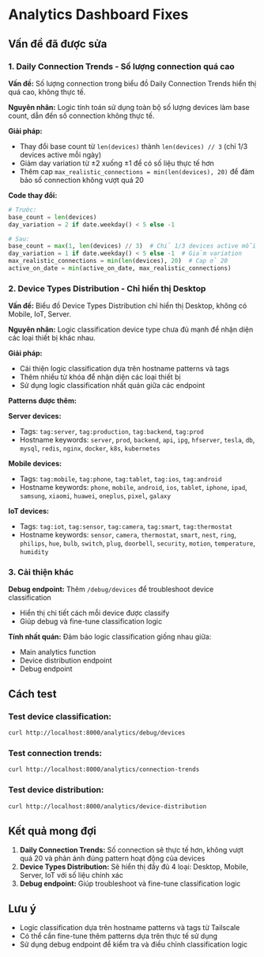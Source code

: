 # Analytics Dashboard Fixes

## Vấn đề đã được sửa

### 1. Daily Connection Trends - Số lượng connection quá cao

**Vấn đề:** Số lượng connection trong biểu đồ Daily Connection Trends hiển thị quá cao, không thực tế.

**Nguyên nhân:** Logic tính toán sử dụng toàn bộ số lượng devices làm base count, dẫn đến số connection không thực tế.

**Giải pháp:**
- Thay đổi base count từ `len(devices)` thành `len(devices) // 3` (chỉ 1/3 devices active mỗi ngày)
- Giảm day variation từ ±2 xuống ±1 để có số liệu thực tế hơn
- Thêm cap `max_realistic_connections = min(len(devices), 20)` để đảm bảo số connection không vượt quá 20

**Code thay đổi:**
```python
# Trước:
base_count = len(devices)
day_variation = 2 if date.weekday() < 5 else -1

# Sau:
base_count = max(1, len(devices) // 3)  # Chỉ 1/3 devices active mỗi ngày
day_variation = 1 if date.weekday() < 5 else -1  # Giảm variation
max_realistic_connections = min(len(devices), 20)  # Cap ở 20
active_on_date = min(active_on_date, max_realistic_connections)
```

### 2. Device Types Distribution - Chỉ hiển thị Desktop

**Vấn đề:** Biểu đồ Device Types Distribution chỉ hiển thị Desktop, không có Mobile, IoT, Server.

**Nguyên nhân:** Logic classification device type chưa đủ mạnh để nhận diện các loại thiết bị khác nhau.

**Giải pháp:**
- Cải thiện logic classification dựa trên hostname patterns và tags
- Thêm nhiều từ khóa để nhận diện các loại thiết bị
- Sử dụng logic classification nhất quán giữa các endpoint

**Patterns được thêm:**

**Server devices:**
- Tags: `tag:server`, `tag:production`, `tag:backend`, `tag:prod`
- Hostname keywords: `server`, `prod`, `backend`, `api`, `ipg`, `hfserver`, `tesla`, `db`, `mysql`, `redis`, `nginx`, `docker`, `k8s`, `kubernetes`

**Mobile devices:**
- Tags: `tag:mobile`, `tag:phone`, `tag:tablet`, `tag:ios`, `tag:android`
- Hostname keywords: `phone`, `mobile`, `android`, `ios`, `tablet`, `iphone`, `ipad`, `samsung`, `xiaomi`, `huawei`, `oneplus`, `pixel`, `galaxy`

**IoT devices:**
- Tags: `tag:iot`, `tag:sensor`, `tag:camera`, `tag:smart`, `tag:thermostat`
- Hostname keywords: `sensor`, `camera`, `thermostat`, `smart`, `nest`, `ring`, `philips`, `hue`, `bulb`, `switch`, `plug`, `doorbell`, `security`, `motion`, `temperature`, `humidity`

### 3. Cải thiện khác

**Debug endpoint:** Thêm `/debug/devices` để troubleshoot device classification
- Hiển thị chi tiết cách mỗi device được classify
- Giúp debug và fine-tune classification logic

**Tính nhất quán:** Đảm bảo logic classification giống nhau giữa:
- Main analytics function
- Device distribution endpoint
- Debug endpoint

## Cách test

### Test device classification:
```bash
curl http://localhost:8000/analytics/debug/devices
```

### Test connection trends:
```bash
curl http://localhost:8000/analytics/connection-trends
```

### Test device distribution:
```bash
curl http://localhost:8000/analytics/device-distribution
```

## Kết quả mong đợi

1. **Daily Connection Trends:** Số connection sẽ thực tế hơn, không vượt quá 20 và phản ánh đúng pattern hoạt động của devices
2. **Device Types Distribution:** Sẽ hiển thị đầy đủ 4 loại: Desktop, Mobile, Server, IoT với số liệu chính xác
3. **Debug endpoint:** Giúp troubleshoot và fine-tune classification logic

## Lưu ý

- Logic classification dựa trên hostname patterns và tags từ Tailscale
- Có thể cần fine-tune thêm patterns dựa trên thực tế sử dụng
- Sử dụng debug endpoint để kiểm tra và điều chỉnh classification logic

